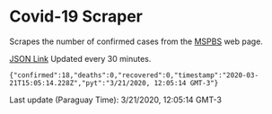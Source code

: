 # Covid-19 Scraper

Scrapes the number of confirmed cases from the [MSPBS](https://www.mspbs.gov.py/covid-19.php) web page.

[JSON Link](https://jmayalag.github.io/covid19-scrape/cases.json)
Updated every 30 minutes.
```
{"confirmed":18,"deaths":0,"recovered":0,"timestamp":"2020-03-21T15:05:14.228Z","pyt":"3/21/2020, 12:05:14 GMT-3"}
```
Last update (Paraguay Time): 3/21/2020, 12:05:14 GMT-3